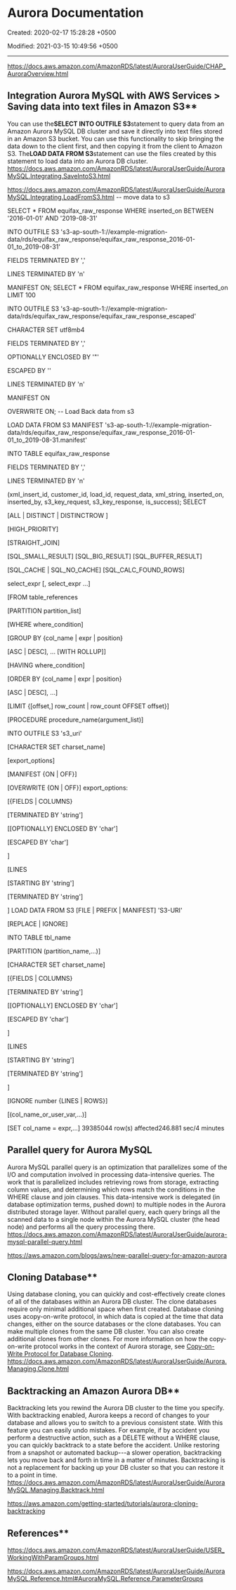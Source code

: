 # Aurora Documentation

Created: 2020-02-17 15:28:28 +0500

Modified: 2021-03-15 10:49:56 +0500

---

<https://docs.aws.amazon.com/AmazonRDS/latest/AuroraUserGuide/CHAP_AuroraOverview.html>

## Integration Aurora MySQL with AWS Services > Saving data into text files in Amazon S3**

You can use the**SELECT INTO OUTFILE S3**statement to query data from an Amazon Aurora MySQL DB cluster and save it directly into text files stored in an Amazon S3 bucket. You can use this functionality to skip bringing the data down to the client first, and then copying it from the client to Amazon S3. The**LOAD DATA FROM S3**statement can use the files created by this statement to load data into an Aurora DB cluster.
<https://docs.aws.amazon.com/AmazonRDS/latest/AuroraUserGuide/AuroraMySQL.Integrating.SaveIntoS3.html>

<https://docs.aws.amazon.com/AmazonRDS/latest/AuroraUserGuide/AuroraMySQL.Integrating.LoadFromS3.html>
-- move data to s3

SELECT * FROM equifax_raw_response WHERE inserted_on BETWEEN '2016-01-01' AND '2019-08-31'

INTO OUTFILE S3 's3-ap-south-1://example-migration-data/rds/equifax_raw_response/equifax_raw_response_2016-01-01_to_2019-08-31'

FIELDS TERMINATED BY ','

LINES TERMINATED BY 'n'

MANIFEST ON;
SELECT * FROM equifax_raw_response WHERE inserted_on LIMIT 100

INTO OUTFILE S3 's3-ap-south-1://example-migration-data/rds/equifax_raw_response/equifax_raw_response_escaped'

CHARACTER SET utf8mb4

FIELDS TERMINATED BY ','

OPTIONALLY ENCLOSED BY '"'

ESCAPED BY ''

LINES TERMINATED BY 'n'

MANIFEST ON

OVERWRITE ON;
-- Load Back data from s3

LOAD DATA FROM S3 MANIFEST 's3-ap-south-1://example-migration-data/rds/equifax_raw_response/equifax_raw_response_2016-01-01_to_2019-08-31.manifest'

INTO TABLE equifax_raw_response

FIELDS TERMINATED BY ','

LINES TERMINATED BY 'n'

(xml_insert_id, customer_id, load_id, request_data, xml_string, inserted_on, inserted_by, s3_key_request, s3_key_response, is_success);
SELECT

[ALL | DISTINCT | DISTINCTROW ]

[HIGH_PRIORITY]

[STRAIGHT_JOIN]

[SQL_SMALL_RESULT] [SQL_BIG_RESULT] [SQL_BUFFER_RESULT]

[SQL_CACHE | SQL_NO_CACHE] [SQL_CALC_FOUND_ROWS]

select_expr [, select_expr ...]

[FROM table_references

[PARTITION partition_list]

[WHERE where_condition]

[GROUP BY {col_name | expr | position}

[ASC | DESC], ... [WITH ROLLUP]]

[HAVING where_condition]

[ORDER BY {col_name | expr | position}

[ASC | DESC], ...]

[LIMIT {[offset,] row_count | row_count OFFSET offset}]

[PROCEDURE procedure_name(argument_list)]

INTO OUTFILE S3 's3_uri'

[CHARACTER SET charset_name]

[export_options]

[MANIFEST {ON | OFF}]

[OVERWRITE {ON | OFF}]
export_options:

[{FIELDS | COLUMNS}

[TERMINATED BY 'string']

[[OPTIONALLY] ENCLOSED BY 'char']

[ESCAPED BY 'char']

]

[LINES

[STARTING BY 'string']

[TERMINATED BY 'string']

]
LOAD DATA FROM S3 [FILE | PREFIX | MANIFEST] 'S3-URI'

[REPLACE | IGNORE]

INTO TABLE tbl_name

[PARTITION (partition_name,...)]

[CHARACTER SET charset_name]

[{FIELDS | COLUMNS}

[TERMINATED BY 'string']

[[OPTIONALLY] ENCLOSED BY 'char']

[ESCAPED BY 'char']

]

[LINES

[STARTING BY 'string']

[TERMINATED BY 'string']

]

[IGNORE number {LINES | ROWS}]

[(col_name_or_user_var,...)]

[SET col_name = expr,...]
39385044 row(s) affected246.881 sec/4 minutes

## Parallel query for Aurora MySQL

Aurora MySQL parallel query is an optimization that parallelizes some of the I/O and computation involved in processing data-intensive queries. The work that is parallelized includes retrieving rows from storage, extracting column values, and determining which rows match the conditions in the WHERE clause and join clauses. This data-intensive work is delegated (in database optimization terms, pushed down) to multiple nodes in the Aurora distributed storage layer. Without parallel query, each query brings all the scanned data to a single node within the Aurora MySQL cluster (the head node) and performs all the query processing there.
<https://docs.aws.amazon.com/AmazonRDS/latest/AuroraUserGuide/aurora-mysql-parallel-query.html>

<https://aws.amazon.com/blogs/aws/new-parallel-query-for-amazon-aurora>

## Cloning Database**

Using database cloning, you can quickly and cost-effectively create clones of all of the databases within an Aurora DB cluster. The clone databases require only minimal additional space when first created.
Database cloning uses acopy-on-write protocol, in which data is copied at the time that data changes, either on the source databases or the clone databases. You can make multiple clones from the same DB cluster. You can also create additional clones from other clones. For more information on how the copy-on-write protocol works in the context of Aurora storage, see [Copy-on-Write Protocol for Database Cloning](https://docs.aws.amazon.com/AmazonRDS/latest/AuroraUserGuide/Aurora.Managing.Clone.html#Aurora.Managing.Clone.Protocol).
<https://docs.aws.amazon.com/AmazonRDS/latest/AuroraUserGuide/Aurora.Managing.Clone.html>

## Backtracking an Amazon Aurora DB**

Backtracking lets you rewind the Aurora DB cluster to the time you specify. With backtracking enabled, Aurora keeps a record of changes to your database and allows you to switch to a previous consistent state. With this feature you can easily undo mistakes. For example, if by accident you perform a destructive action, such as a DELETE without a WHERE clause, you can quickly backtrack to a state before the accident. Unlike restoring from a snapshot or automated backup---a slower operation, backtracking lets you move back and forth in time in a matter of minutes.
Backtracking is not a replacement for backing up your DB cluster so that you can restore it to a point in time.
<https://docs.aws.amazon.com/AmazonRDS/latest/AuroraUserGuide/AuroraMySQL.Managing.Backtrack.html>

<https://aws.amazon.com/getting-started/tutorials/aurora-cloning-backtracking>

## References**

<https://docs.aws.amazon.com/AmazonRDS/latest/AuroraUserGuide/USER_WorkingWithParamGroups.html>

<https://docs.aws.amazon.com/AmazonRDS/latest/AuroraUserGuide/AuroraMySQL.Reference.html#AuroraMySQL.Reference.ParameterGroups>
